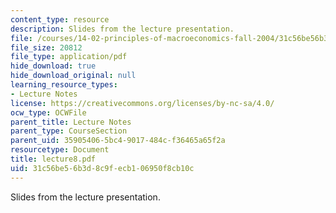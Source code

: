 ```yaml
---
content_type: resource
description: Slides from the lecture presentation.
file: /courses/14-02-principles-of-macroeconomics-fall-2004/31c56be56b3d8c9fecb106950f8cb10c_lecture8.pdf
file_size: 20812
file_type: application/pdf
hide_download: true
hide_download_original: null
learning_resource_types:
- Lecture Notes
license: https://creativecommons.org/licenses/by-nc-sa/4.0/
ocw_type: OCWFile
parent_title: Lecture Notes
parent_type: CourseSection
parent_uid: 35905406-5bc4-9017-484c-f36465a65f2a
resourcetype: Document
title: lecture8.pdf
uid: 31c56be5-6b3d-8c9f-ecb1-06950f8cb10c
---
```

Slides from the lecture presentation.
